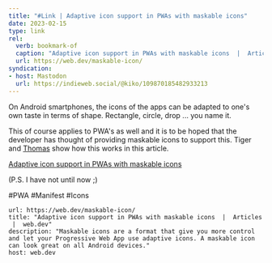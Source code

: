 ```yaml
---
title: "#Link | Adaptive icon support in PWAs with maskable icons"
date: 2023-02-15
type: link
rel:
  verb: bookmark-of
  caption: "Adaptive icon support in PWAs with maskable icons  |  Articles  |  web.dev"
  url: https://web.dev/maskable-icon/
syndication: 
- host: Mastodon
  url: https://indieweb.social/@kiko/109870185482933213
---
```


On Android smartphones, the icons of the apps can be adapted to one's own taste in terms of shape. Rectangle, circle, drop ... you name it.

This of course applies to PWA's as well and it is to be hoped that the developer has thought of providing maskable icons to support this. Tiger and [Thomas](https://toot.cafe/@tomayac) show how this works in this article.

[Adaptive icon support in PWAs with maskable icons](https://web.dev/maskable-icon/)

(P.S. I have not until now ;)

#PWA #Manifest #Icons

```cardlink
url: https://web.dev/maskable-icon/
title: "Adaptive icon support in PWAs with maskable icons  |  Articles  |  web.dev"
description: "Maskable icons are a format that give you more control and let your Progressive Web App use adaptive icons. A maskable icon can look great on all Android devices."
host: web.dev
```
